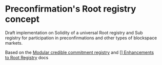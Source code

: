 # Preconfirmation's Root registry concept

Draft implementation on Solidity of a universal Root registry and Sub registry for participation in preconfirmations and other types of blockspace markets.

Based on the [Modular credible commitment registry](https://hackmd.io/@lido/r1Rzcv8KC) and [][ Enhancements to Root Registry](https://hackmd.io/@lido/SkRfTlbo0) docs
